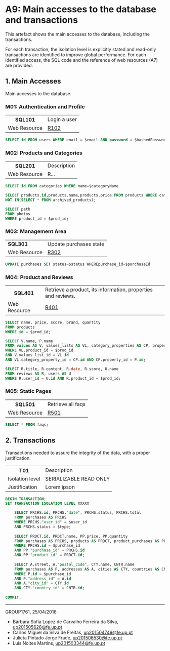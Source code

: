 # A9: Main accesses to the database and transactions

This artefact shows the main accesses to the database, including the transactions.

For each transaction, the isolation level is explicitly stated and read-only transactions are identified to improve global performance. For each identified access, the SQL code and the reference of web resources (A7) are provided.

## 1. Main Accesses
 
Main accesses to the database.
 
### M01: Authentication and Profile

<table>
    <tr>
        <th>SQL101</th>
        <td>Login a user</td>
    </tr>
    <tr>
        <td>Web Resource</td>
        <td><a href="https://github.com/literallysofia/lbaw1761/blob/documentation/artifacts/a7/a7.md#r102---sign-in-action">R102</a></td>
    </tr>
</table>

```sql
SELECT id FROM users WHERE email = $email AND password = $hashedPassword;
```

### M02: Products and Categories

<table>
    <tr>
        <th>SQL201</th>
        <td>Description</td>
    </tr>
    <tr>
        <td>Web Resource</td>
        <td>R...</td>
    </tr>
</table>

```sql
SELECT id FROM categories WHERE name=$categoryName

SELECT products.id,products.name,products.price FROM products WHERE category_id = $categoryId AND products.id
NOT IN(SELECT * FROM archived_products);

SELECT path
FROM photos
WHERE product_id = $prod_id;
```
### M03: Management Area

<table>
    <tr>
        <td><strong>SQL301</strong></td>
        <td> Update purchases state
        </td>
    </tr>
    <tr>
        <td>Web Resource</td>
        <td><a href="https://github.com/literallysofia/lbaw1761/blob/documentation/artifacts/a7/a7.md#r302---update-purchases-state-action">R302</a>
        </td>
    </tr>
</table>

```sql
UPDATE purchases SET status=$status WHEREpurchase_id=$purchaseId
```

### M04: Product and Reviews

<table>
    <tr>
        <th>SQL401</th>
        <td>Retrieve a product, its information, properties and reviews.</td>
    </tr>
    <tr>
        <td>Web Resource</td>
        <td><a href="https://github.com/literallysofia/lbaw1761/blob/documentation/artifacts/a7/a7.md#r401-product-page">R401</a></td>
    </tr>
</table>

```sql
SELECT name, price, score, brand, quantity
FROM products
WHERE id = $prod_id;

SELECT V.name, P.name
FROM values AS V, values_lists AS VL, category_properties AS CP, properties AS P
WHERE VL.product_id = $prod_id
AND V.values_list_id = VL.id
AND VL.category_property_id = CP.id AND CP.property_id = P.id;

SELECT R.title, R.content, R.date, R.score, U.name
FROM reviews AS R, users AS U
WHERE R.user_id = U.id AND R.product_id = $prod_id;
```

### M05: Static Pages

<table>
    <tr>
        <th>SQL501</th>
        <td>Retrieve all faqs</td>
    </tr>
    <tr>
        <td>Web Resource</td>
        <td><a href="https://github.com/literallysofia/lbaw1761/blob/documentation/artifacts/a7/a7.md#r501-faq-page">R501</a></td>
    </tr>
</table>

```sql
SELECT * FROM faqs;
```

## 2. Transactions
 
Transactions needed to assure the integrity of the data, with a proper justification.
 
<table>
    <tr>
        <th>T01</th>
        <td>Description</td>
    </tr>
    <tr>
        <td>Isolation level</td>
        <td>SERIALIZABLE READ ONLY</td>
    </tr>
    <tr>
        <td>Justification</td>
        <td>Lorem ipson</td>
    </tr>
</table>

```sql
BEGIN TRANSACTION;
SET TRANSACTION ISOLATION LEVEL XXXXX

    SELECT PRCHS.id, PRCHS."date", PRCHS.status, PRCHS.total
    FROM purchases AS PRCHS
    WHERE PRCHS."user_id" = $user_id
    AND PRCHS.status = $type;
    
    SELECT PRDCT.id, PRDCT.name, PP.price, PP.quantity
    FROM purchases AS PRCHS, products AS PRDCT, product_purchases AS PP
    WHERE PRCHS.id = $purchase_id
    AND PP."purchase_id" = PRCHS.id
    AND PP."product_id" = PRDCT.id;
    
    SELECT A.street, A."postal_code", CTY.name, CNTR.name
    FROM purchases AS P, addresses AS A, cities AS CTY, countries AS CNTR
    WHERE P.id = $purchase_id
    AND P."address_id" = A.id
    AND A."city_id" = CTY.id
    AND CTY."country_id" = CNTR.id;
    
COMMIT;
```

 
***
 
GROUP1761, 25/04/2018
 
* Bárbara Sofia Lopez de Carvalho Ferreira da Silva, up201505628@fe.up.pt
* Carlos Miguel da Silva de Freitas, up201504749@fe.up.pt
* Julieta Pintado Jorge Frade, up201506530@fe.up.pt
* Luís Noites Martins, up201503344@fe.up.pt
